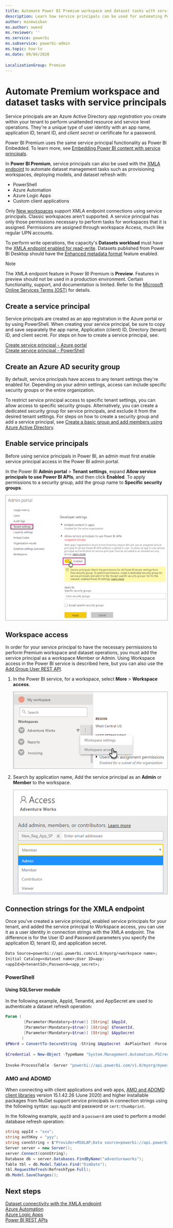 ```yaml
---
title: Automate Power BI Premium workspace and dataset tasks with service principals | Microsoft Docs
description: Learn how service principals can be used for automating Power BI Premium workspace and dataset management tasks.
author: minewiskan
ms.author: owend
ms.reviewer: ''
ms.service: powerbi
ms.subservice: powerbi-admin
ms.topic: how-to
ms.date: 09/04/2020

LocalizationGroup: Premium
---
```

# Automate Premium workspace and dataset tasks with service principals

Service principals are an Azure Active Directory *app registration* you create within your tenant to perform unattended resource and service level operations. They're a unique type of user identity with an app name, application ID, tenant ID, and *client secret* or certificate for a password.

Power BI Premium uses the same service principal functionality as Power BI Embedded. To learn more, see [Embedding Power BI content with service principals](../developer/embedded/embed-service-principal.md).

In **Power BI Premium**, service principals can also be used with the [XMLA endpoint](service-premium-connect-tools.md) to automate dataset management tasks such as provisioning workspaces, deploying models, and dataset refresh with:

- PowerShell
- Azure Automation
- Azure Logic Apps
- Custom client applications

Only [New workspaces](../collaborate-share/service-new-workspaces.md) support XMLA endpoint connections using service principals. Classic workspaces aren't supported. A service principal has only those permissions necessary to perform tasks for workspaces that it is assigned. Permissions are assigned through workspace Access, much like regular UPN accounts.

To perform write operations, the capacity's **Datasets workload** must have the [XMLA endpoint enabled for read-write](service-premium-connect-tools.md#enable-xmla-read-write). Datasets published from Power BI Desktop should have the [Enhanced metadata format](../connect-data/desktop-enhanced-dataset-metadata.md) feature enabled.

> [!NOTE]
> The XMLA endpoint feature in Power BI Premium is **Preview**. Features in preview should not be used in a production environment. Certain functionality, support, and documentation is limited.  Refer to the [Microsoft Online Services Terms (OST)](https://www.microsoft.com/licensing/product-licensing/products?rtc=1) for details.

## Create a service principal

Service principals are created as an app registration in the Azure portal or by using PowerShell. When creating your service principal, be sure to copy and save separately the app name, Application (client) ID, Directory (tenant) ID, and client secret. For steps on how to create a service principal, see:

[Create service principal - Azure portal](/azure/active-directory/develop/howto-create-service-principal-portal)   
[Create service principal - PowerShell](/azure/active-directory/develop/howto-authenticate-service-principal-powershell)

## Create an Azure AD security group

By default, service principals have access to any tenant settings they're enabled for. Depending on your admin settings, access can include specific security groups or the entire organization.

To restrict service principal access to specific tenant settings, you can allow access to specific security groups. Alternatively, you can create a dedicated security group for service principals, and exclude it from the desired tenant settings. For steps on how to create a security group and add a service principal, see [Create a basic group and add members using Azure Active Directory](/azure/active-directory/fundamentals/active-directory-groups-create-azure-portal).

## Enable service principals

Before using service principals in Power BI, an admin must first enable service principal access in the Power BI admin portal.

In the Power BI **Admin portal** > **Tenant settings**, expand **Allow service principals to use Power BI APIs**, and then click **Enabled**. To apply permissions to a security group, add the group name to **Specific security groups**.

![Workspace settings](media/service-premium-service-principal/admin-portal.png)

## Workspace access

In order for your service principal to have the necessary permissions to perform Premium workspace and dataset operations, you must add the service principal as a workspace Member or Admin. Using Workspace access in the Power BI service is described here, but you can also use the [Add Group User REST API](/rest/api/power-bi/groups/addgroupuser).

1. In the Power BI service, for a workspace, select **More** > **Workspace access**.

    ![Workspace access settings](media/service-premium-service-principal/workspace-access.png)

2. Search by application name, Add the service principal as an **Admin** or **Member** to the workspace.

    ![Access dialog](media/service-premium-service-principal/add-service-principal-in-the-UI.png)

## Connection strings for the XMLA endpoint

Once you've created a service principal, enabled service principals for your tenant, and added the service principal to Workspace access, you can use it as a user identity in connection strings with the XMLA endpoint. The difference is for the User ID and Password parameters you specify the application ID, tenant ID, and application secret.

`Data Source=powerbi://api.powerbi.com/v1.0/myorg/<workspace name>; Initial Catalog=<dataset name>;User ID=app:<appId>@<tenantId>;Password=<app_secret>;`

### PowerShell

#### Using SQLServer module

In the following example, AppId, TenantId, and AppSecret are used to authenticate a dataset refresh operation:

```powershell
Param (
        [Parameter(Mandatory=$true)] [String] $AppId,
        [Parameter(Mandatory=$true)] [String] $TenantId,
        [Parameter(Mandatory=$true)] [String] $AppSecret
       )
$PWord = ConvertTo-SecureString -String $AppSecret -AsPlainText -Force

$Credential = New-Object -TypeName "System.Management.Automation.PSCredential" -ArgumentList $AppId, $PWord

Invoke-ProcessTable -Server "powerbi://api.powerbi.com/v1.0/myorg/myworkspace" -TableName "mytable" -DatabaseName "mydataset" -RefreshType "Full" -ServicePrincipal -ApplicationId $AppId -TenantId $TenantId -Credential $Credential
```

### AMO and ADOMD

When connecting with client applications and web apps, [AMO and ADOMD client libraries](/azure/analysis-services/analysis-services-data-providers) version 15.1.42.26 (June 2020) and higher installable packages from NuGet support service principals in connection strings using the following syntax: `app:AppID` and password or `cert:thumbprint`.

In the following example, `appID` and a `password` are used to perform a model database refresh operation:

```csharp
string appId = "xxx";
string authKey = "yyy";
string connString = $"Provider=MSOLAP;Data source=powerbi://api.powerbi.com/v1.0/<tenant>/<workspacename>;Initial catalog=<datasetname>;User ID=app:{appId};Password={authKey};";
Server server = new Server();
server.Connect(connString);
Database db = server.Databases.FindByName("adventureworks");
Table tbl = db.Model.Tables.Find("DimDate");
tbl.RequestRefresh(RefreshType.Full);
db.Model.SaveChanges();
```

## Next steps

[Dataset connectivity with the XMLA endpoint](service-premium-connect-tools.md)  
[Azure Automation](/azure/automation)  
[Azure Logic Apps](/azure/logic-apps/)  
[Power BI REST APIs](/rest/api/power-bi/)